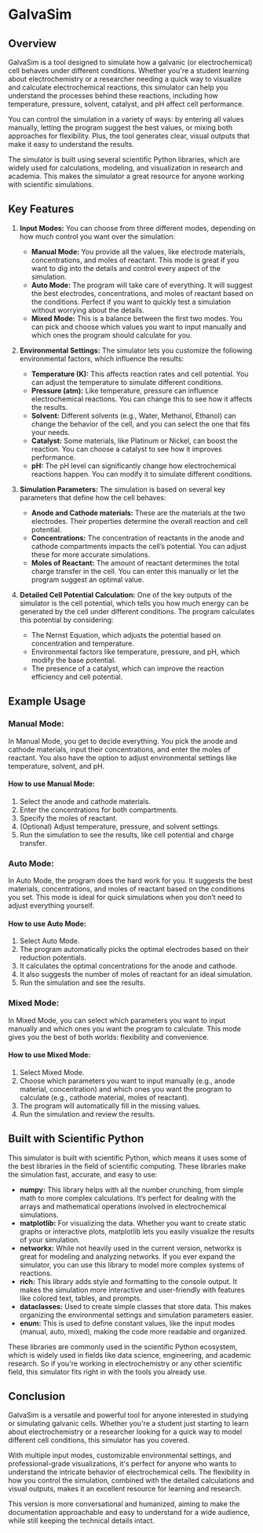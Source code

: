 # GalvaSim

## Overview
GalvaSim is a tool designed to simulate how a galvanic (or electrochemical) cell behaves under different conditions. Whether you're a student learning about electrochemistry or a researcher needing a quick way to visualize and calculate electrochemical reactions, this simulator can help you understand the processes behind these reactions, including how temperature, pressure, solvent, catalyst, and pH affect cell performance.

You can control the simulation in a variety of ways: by entering all values manually, letting the program suggest the best values, or mixing both approaches for flexibility. Plus, the tool generates clear, visual outputs that make it easy to understand the results.

The simulator is built using several scientific Python libraries, which are widely used for calculations, modeling, and visualization in research and academia. This makes the simulator a great resource for anyone working with scientific simulations.

## Key Features
1. **Input Modes:**
   You can choose from three different modes, depending on how much control you want over the simulation:
   - **Manual Mode:** You provide all the values, like electrode materials, concentrations, and moles of reactant. This mode is great if you want to dig into the details and control every aspect of the simulation.
   - **Auto Mode:** The program will take care of everything. It will suggest the best electrodes, concentrations, and moles of reactant based on the conditions. Perfect if you want to quickly test a simulation without worrying about the details.
   - **Mixed Mode:** This is a balance between the first two modes. You can pick and choose which values you want to input manually and which ones the program should calculate for you.

2. **Environmental Settings:**
   The simulator lets you customize the following environmental factors, which influence the results:
   - **Temperature (K):** This affects reaction rates and cell potential. You can adjust the temperature to simulate different conditions.
   - **Pressure (atm):** Like temperature, pressure can influence electrochemical reactions. You can change this to see how it affects the results.
   - **Solvent:** Different solvents (e.g., Water, Methanol, Ethanol) can change the behavior of the cell, and you can select the one that fits your needs.
   - **Catalyst:** Some materials, like Platinum or Nickel, can boost the reaction. You can choose a catalyst to see how it improves performance.
   - **pH:** The pH level can significantly change how electrochemical reactions happen. You can modify it to simulate different conditions.

3. **Simulation Parameters:**
   The simulation is based on several key parameters that define how the cell behaves:
   - **Anode and Cathode materials:** These are the materials at the two electrodes. Their properties determine the overall reaction and cell potential.
   - **Concentrations:** The concentration of reactants in the anode and cathode compartments impacts the cell’s potential. You can adjust these for more accurate simulations.
   - **Moles of Reactant:** The amount of reactant determines the total charge transfer in the cell. You can enter this manually or let the program suggest an optimal value.

4. **Detailed Cell Potential Calculation:**
   One of the key outputs of the simulator is the cell potential, which tells you how much energy can be generated by the cell under different conditions. The program calculates this potential by considering:
   - The Nernst Equation, which adjusts the potential based on concentration and temperature.
   - Environmental factors like temperature, pressure, and pH, which modify the base potential.
   - The presence of a catalyst, which can improve the reaction efficiency and cell potential.

## Example Usage
### Manual Mode:
In Manual Mode, you get to decide everything. You pick the anode and cathode materials, input their concentrations, and enter the moles of reactant. You also have the option to adjust environmental settings like temperature, solvent, and pH.

#### How to use Manual Mode:
1. Select the anode and cathode materials.
2. Enter the concentrations for both compartments.
3. Specify the moles of reactant.
4. (Optional) Adjust temperature, pressure, and solvent settings.
5. Run the simulation to see the results, like cell potential and charge transfer.

### Auto Mode:
In Auto Mode, the program does the hard work for you. It suggests the best materials, concentrations, and moles of reactant based on the conditions you set. This mode is ideal for quick simulations when you don’t need to adjust everything yourself.

#### How to use Auto Mode:
1. Select Auto Mode.
2. The program automatically picks the optimal electrodes based on their reduction potentials.
3. It calculates the optimal concentrations for the anode and cathode.
4. It also suggests the number of moles of reactant for an ideal simulation.
5. Run the simulation and see the results.

### Mixed Mode:
In Mixed Mode, you can select which parameters you want to input manually and which ones you want the program to calculate. This mode gives you the best of both worlds: flexibility and convenience.

#### How to use Mixed Mode:
1. Select Mixed Mode.
2. Choose which parameters you want to input manually (e.g., anode material, concentration) and which ones you want the program to calculate (e.g., cathode material, moles of reactant).
3. The program will automatically fill in the missing values.
4. Run the simulation and review the results.

## Built with Scientific Python
This simulator is built with scientific Python, which means it uses some of the best libraries in the field of scientific computing. These libraries make the simulation fast, accurate, and easy to use:
- **numpy:** This library helps with all the number crunching, from simple math to more complex calculations. It’s perfect for dealing with the arrays and mathematical operations involved in electrochemical simulations.
- **matplotlib:** For visualizing the data. Whether you want to create static graphs or interactive plots, matplotlib lets you easily visualize the results of your simulation.
- **networkx:** While not heavily used in the current version, networkx is great for modeling and analyzing networks. If you ever expand the simulator, you can use this library to model more complex systems of reactions.
- **rich:** This library adds style and formatting to the console output. It makes the simulation more interactive and user-friendly with features like colored text, tables, and prompts.
- **dataclasses:** Used to create simple classes that store data. This makes organizing the environmental settings and simulation parameters easier.
- **enum:** This is used to define constant values, like the input modes (manual, auto, mixed), making the code more readable and organized.

These libraries are commonly used in the scientific Python ecosystem, which is widely used in fields like data science, engineering, and academic research. So if you're working in electrochemistry or any other scientific field, this simulator fits right in with the tools you already use.

## Conclusion
GalvaSim is a versatile and powerful tool for anyone interested in studying or simulating galvanic cells. Whether you're a student just starting to learn about electrochemistry or a researcher looking for a quick way to model different cell conditions, this simulator has you covered.

With multiple input modes, customizable environmental settings, and professional-grade visualizations, it's perfect for anyone who wants to understand the intricate behavior of electrochemical cells. The flexibility in how you control the simulation, combined with the detailed calculations and visual outputs, makes it an excellent resource for learning and research.

This version is more conversational and humanized, aiming to make the documentation approachable and easy to understand for a wide audience, while still keeping the technical details intact.

